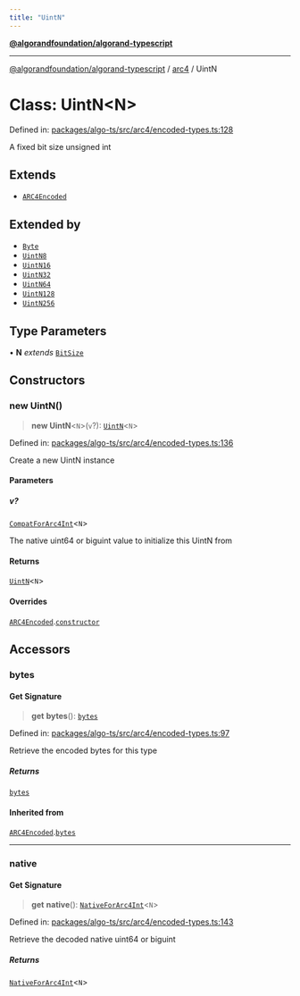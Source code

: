 ```yaml
---
title: "UintN"
---
```


[**@algorandfoundation/algorand-typescript**](../../README.md)

***

[@algorandfoundation/algorand-typescript](../../README.md) / [arc4](../README.md) / UintN

# Class: UintN\<N\>

Defined in: [packages/algo-ts/src/arc4/encoded-types.ts:128](https://github.com/algorandfoundation/puya-ts/blob/main/packages/algo-ts/src/arc4/encoded-types.ts#L128)

A fixed bit size unsigned int

## Extends

- [`ARC4Encoded`](ARC4Encoded.md)

## Extended by

- [`Byte`](Byte.md)
- [`UintN8`](UintN8.md)
- [`UintN16`](UintN16.md)
- [`UintN32`](UintN32.md)
- [`UintN64`](UintN64.md)
- [`UintN128`](UintN128.md)
- [`UintN256`](UintN256.md)

## Type Parameters

• **N** *extends* [`BitSize`](../type-aliases/BitSize.md)

## Constructors

### new UintN()

> **new UintN**\<`N`\>(`v`?): [`UintN`](UintN.md)\<`N`\>

Defined in: [packages/algo-ts/src/arc4/encoded-types.ts:136](https://github.com/algorandfoundation/puya-ts/blob/main/packages/algo-ts/src/arc4/encoded-types.ts#L136)

Create a new UintN instance

#### Parameters

##### v?

[`CompatForArc4Int`](../-internal-/type-aliases/CompatForArc4Int.md)\<`N`\>

The native uint64 or biguint value to initialize this UintN from

#### Returns

[`UintN`](UintN.md)\<`N`\>

#### Overrides

[`ARC4Encoded`](ARC4Encoded.md).[`constructor`](ARC4Encoded.md#constructors)

## Accessors

### bytes

#### Get Signature

> **get** **bytes**(): [`bytes`](../../index/type-aliases/bytes.md)

Defined in: [packages/algo-ts/src/arc4/encoded-types.ts:97](https://github.com/algorandfoundation/puya-ts/blob/main/packages/algo-ts/src/arc4/encoded-types.ts#L97)

Retrieve the encoded bytes for this type

##### Returns

[`bytes`](../../index/type-aliases/bytes.md)

#### Inherited from

[`ARC4Encoded`](ARC4Encoded.md).[`bytes`](ARC4Encoded.md#bytes)

***

### native

#### Get Signature

> **get** **native**(): [`NativeForArc4Int`](../-internal-/type-aliases/NativeForArc4Int.md)\<`N`\>

Defined in: [packages/algo-ts/src/arc4/encoded-types.ts:143](https://github.com/algorandfoundation/puya-ts/blob/main/packages/algo-ts/src/arc4/encoded-types.ts#L143)

Retrieve the decoded native uint64 or biguint

##### Returns

[`NativeForArc4Int`](../-internal-/type-aliases/NativeForArc4Int.md)\<`N`\>
